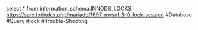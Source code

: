 select * from information_schema.INNODB_LOCKS;  
https://sarc.io/index.php/mariadb/1697-mysql-8-0-lock-session
#Database 
#Query 
#lock 
#Trouble-Shooting 